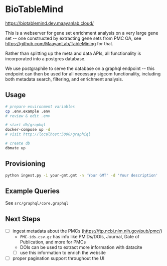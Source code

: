 # BioTableMind

<https://biotablemind.dev.maayanlab.cloud/>

This is a webserver for gene set enrichment analysis on a very large gene set -- one constructed by extracting gene sets from PMC OA, see <https://github.com/MaayanLab/TableMining> for that.

Rather than splitting up the meta and data APIs, all functionality is incorporated into a postgres database.

We use postgraphile to serve the database on a graphql endpoint -- this endpoint can then be used for all necessary sigcom functionality, including both metadata search, filtering, and enrichment analysis.

## Usage
```bash
# prepare environment variables
cp .env.example .env
# review & edit .env

# start db/graphql
docker-compose up -d
# visit http://localhost:5000/graphiql

# create db
dbmate up
```

## Provisioning
```bash
python ingest.py -i your-gmt.gmt -n 'Your GMT' -d 'Your description'
```

## Example Queries
See `src/graphql/core.graphql`

## Next Steps
- [ ] ingest metadata about the PMCs  (<https://ftp.ncbi.nlm.nih.gov/pub/pmc/>)
  - `PMC-ids.csv.gz` has info like PMIDs/DOIs, Journal, Date of Publication, and more for PMCs
  - DOIs can be used to extract more information with datacite
  - [ ] use this information to enrich the website
- [ ] proper pagination support throughout the UI
